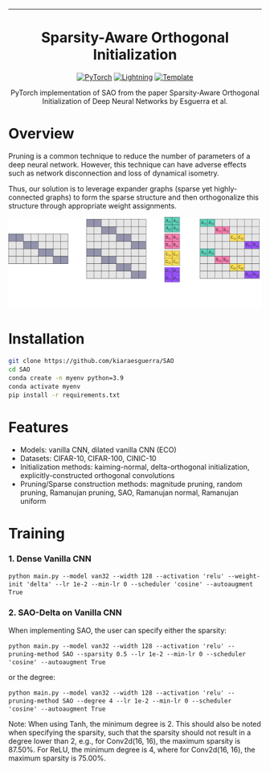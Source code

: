 <hr>
<div align="center">

# Sparsity-Aware Orthogonal Initialization

<a href="https://pytorch.org/get-started/locally/"><img alt="PyTorch" src="https://img.shields.io/badge/PyTorch-ee4c2c?logo=pytorch&logoColor=white"></a>
<a href="https://pytorchlightning.ai/"><img alt="Lightning" src="https://img.shields.io/badge/-Lightning-792ee5?logo=pytorchlightning&logoColor=white"></a>
<a href="https://github.com/DeepVoltaire/AutoAugment.git"><img alt="Template" src="https://img.shields.io/badge/-AutoAugment-017F2F?style=flat&logo=github&labelColor=gray"></a>


PyTorch implementation of SAO from the paper Sparsity-Aware Orthogonal Initialization of Deep Neural Networks by Esguerra et al.

</div>

# Overview

Pruning is a common technique to reduce the number of parameters of a deep neural network. However, this technique can have adverse effects such as network disconnection and loss of dynamical isometry.

Thus, our solution is to leverage expander graphs (sparse yet highly-connected graphs) to form the sparse structure and then orthogonalize this structure through appropriate weight assignments.



![alt text](SAO.png)

# Installation

```bash
git clone https://github.com/kiaraesguerra/SAO
cd SAO
conda create -n myenv python=3.9
conda activate myenv
pip install -r requirements.txt
```

# Features
* Models: vanilla CNN, dilated vanilla CNN (ECO)
* Datasets: CIFAR-10, CIFAR-100, CINIC-10
* Initialization methods: kaiming-normal, delta-orthogonal initialization, explicitly-constructed orthogonal convolutions
* Pruning/Sparse construction methods: magnitude pruning, random pruning, Ramanujan pruning, SAO, Ramanujan normal, Ramanujan uniform



# Training

### 1. Dense Vanilla CNN

```
python main.py --model van32 --width 128 --activation 'relu' --weight-init 'delta' --lr 1e-2 --min-lr 0 --scheduler 'cosine' --autoaugment True 
```

### 2. SAO-Delta on Vanilla CNN

When implementing SAO, the user can specify either the sparsity:

```
python main.py --model van32 --width 128 --activation 'relu' --pruning-method SAO --sparsity 0.5 --lr 1e-2 --min-lr 0 --scheduler 'cosine' --autoaugment True 
```

or the degree:

```
python main.py --model van32 --width 128 --activation 'relu' --pruning-method SAO --degree 4 --lr 1e-2 --min-lr 0 --scheduler 'cosine' --autoaugment True 
```

Note: When using Tanh, the minimum degree is 2. This should also be noted when specifying the sparsity, such that the sparsity should not result in a degree lower than 2, e.g., for Conv2d(16, 16), the maximum sparsity is 87.50%. For ReLU, the minimum degree is 4, where for Conv2d(16, 16), the maximum sparsity is 75.00%.